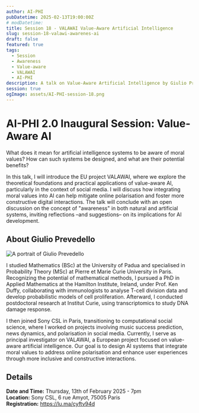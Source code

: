 ```yaml
---
author: AI-PHI
pubDatetime: 2025-02-13T19:00:00Z
# modDatetime:
title: Session 18 - VALAWAI Value-Aware Artificial Intelligence
slug: session-18-valawi-awarenes-ai
draft: false
featured: true
tags:
  - Session
  - Awareness
  - Value-aware
  - VALAWAI
  - AI-PHI
description: A talk on Value-Aware Artificial Intelligence by Giulio Prevedello.
session: true
ogImage: assets/AI-PHI-session-18.png
---
```


# AI-PHI 2.0 Inaugural Session: Value-Aware AI

What does it mean for artificial intelligence systems to be aware of moral values? How can such systems be designed, and what are their potential benefits?

In this talk, I will introduce the EU project VALAWAI, where we explore the theoretical foundations and practical applications of value-aware AI, particularly in the context of social media. I will discuss how integrating moral values into AI can help mitigate online polarisation and foster more constructive digital interactions. The talk will conclude with an open discussion on the concept of "awareness" in both natural and artificial systems, inviting reflections –and suggestions– on its implications for AI development.

## About Giulio Prevedello

<img src="/assets/Giulio-Prevedello-small.jpg" alt="A portrait of Giulio Prevedello" />

I studied Mathematics (BSc) at the University of Padua and specialised in Probability Theory (MSc) at Pierre et Marie Curie University in Paris. Recognizing the potential of mathematical methods, I pursued a PhD in Applied Mathematics at the Hamilton Institute, Ireland, under Prof. Ken Duffy, collaborating with immunologists to analyse T-cell division data and develop probabilistic models of cell proliferation. Afterward, I conducted postdoctoral research at Institut Curie, using transcriptomics to study DNA damage response.

I then joined Sony CSL in Paris, transitioning to computational social science, where I worked on projects involving music success prediction, news dynamics, and polarisation in social media. Currently, I serve as principal investigator on VALAWAI, a European project focused on value-aware artificial intelligence. Our goal is to design AI systems that integrate moral values to address online polarisation and enhance user experiences through more inclusive and constructive interactions.

<!-- PDF: AI-PHI-18-VALAWAI.pdf | title: Value-Aware AI presentation by Giulio Prevedello | type: presentation -->

## Details

**Date and Time:** Thursday, 13th of February 2025 - 7pm  
**Location:** Sony CSL, 6 rue Amyot, 75005 Paris  
**Registration:** https://lu.ma/cyftv94d
